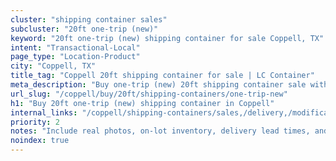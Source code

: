 ```yaml
---
cluster: "shipping container sales"
subcluster: "20ft one-trip (new)"
keyword: "20ft one-trip (new) shipping container for sale Coppell, TX"
intent: "Transactional-Local"
page_type: "Location-Product"
city: "Coppell, TX"
title_tag: "Coppell 20ft shipping container for sale | LC Container"
meta_description: "Buy one-trip (new) 20ft shipping container sale with local delivery in Coppell, TX. LC Container — local Since 2003. Request a fast quote today."
url_slug: "/coppell/buy/20ft/shipping-containers/one-trip-new"
h1: "Buy 20ft one-trip (new) shipping container in Coppell"
internal_links: "/coppell/shipping-containers/sales,/delivery,/modifications"
priority: 2
notes: "Include real photos, on-lot inventory, delivery lead times, and financing info."
noindex: true
---
```


<!-- TODO: Add unique city/inventory copy, images, and internal links here. -->

